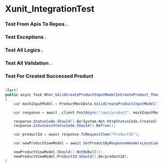 # Xunit_IntegrationTest

### Test From Apis To Repos .
### Test Exceptions .
### Test All Logics .
### Test All Validation .

### Test For Created Successed Product

```csharp

[Fact]
public async Task When_ValidCreateProductInputModelInCreateProduct_Then_CreatedProductInDataBase()
{
    var mockInputModel = ProductMockData.ValidCreateProductInputModel().ToRequestModel();

    var response = await _client.PostAsync("/api/product", mockInputModel).ConfigureAwait(false);

    response.StatusCode.Should().Be(System.Net.HttpStatusCode.Created);
    response.IsSuccessStatusCode.Should().BeTrue();

    var productId = await response.ToRequestItem("ProductId");

    var newProductViewModel = await GetProductByResponseHeadersLocation(response.Headers.Location.AbsoluteUri).ConfigureAwait(false);

    newProductViewModel.Should().NotBeNull();
    newProductViewModel.ProductId.Should().Be(productId);
}

```



